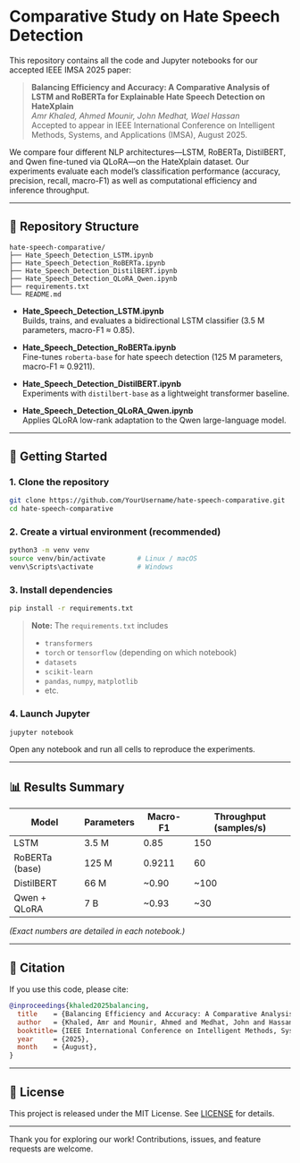 # Comparative Study on Hate Speech Detection

This repository contains all the code and Jupyter notebooks for our accepted IEEE IMSA 2025 paper:

> **Balancing Efficiency and Accuracy: A Comparative Analysis of LSTM and RoBERTa for Explainable Hate Speech Detection on HateXplain**  
> *Amr Khaled, Ahmed Mounir, John Medhat, Wael Hassan*  
> Accepted to appear in IEEE International Conference on Intelligent Methods, Systems, and Applications (IMSA), August 2025.

We compare four different NLP architectures—LSTM, RoBERTa, DistilBERT, and Qwen fine-tuned via QLoRA—on the HateXplain dataset. Our experiments evaluate each model’s classification performance (accuracy, precision, recall, macro-F1) as well as computational efficiency and inference throughput.

---

## 📁 Repository Structure

```
hate-speech-comparative/
├── Hate_Speech_Detection_LSTM.ipynb
├── Hate_Speech_Detection_RoBERTa.ipynb
├── Hate_Speech_Detection_DistilBERT.ipynb
├── Hate_Speech_Detection_QLoRA_Qwen.ipynb
├── requirements.txt
└── README.md
```

- **Hate_Speech_Detection_LSTM.ipynb**  
  Builds, trains, and evaluates a bidirectional LSTM classifier (3.5 M parameters, macro-F1 ≈ 0.85).

- **Hate_Speech_Detection_RoBERTa.ipynb**  
  Fine-tunes `roberta-base` for hate speech detection (125 M parameters, macro-F1 ≈ 0.9211).

- **Hate_Speech_Detection_DistilBERT.ipynb**  
  Experiments with `distilbert-base` as a lightweight transformer baseline.

- **Hate_Speech_Detection_QLoRA_Qwen.ipynb**  
  Applies QLoRA low-rank adaptation to the Qwen large-language model.

---

## 🚀 Getting Started

### 1. Clone the repository

```bash
git clone https://github.com/YourUsername/hate-speech-comparative.git
cd hate-speech-comparative
```

### 2. Create a virtual environment (recommended)

```bash
python3 -m venv venv
source venv/bin/activate        # Linux / macOS
venv\Scripts\activate           # Windows
```

### 3. Install dependencies

```bash
pip install -r requirements.txt
```

> **Note:** The `requirements.txt` includes  
> - `transformers`  
> - `torch` or `tensorflow` (depending on which notebook)  
> - `datasets`  
> - `scikit-learn`  
> - `pandas`, `numpy`, `matplotlib`  
> - etc.

### 4. Launch Jupyter

```bash
jupyter notebook
```

Open any notebook and run all cells to reproduce the experiments.

---

## 📊 Results Summary

| Model             | Parameters | Macro-F1 | Throughput (samples/s) |
|-------------------|------------|----------|------------------------|
| LSTM              | 3.5 M      | 0.85     | 150                    |
| RoBERTa (base)    | 125 M      | 0.9211   | 60                     |
| DistilBERT        | 66 M       | ~0.90    | ~100                   |
| Qwen + QLoRA      | 7 B        | ~0.93    | ~30                    |

*(Exact numbers are detailed in each notebook.)*

---

## 📖 Citation

If you use this code, please cite:

```bibtex
@inproceedings{khaled2025balancing,
  title    = {Balancing Efficiency and Accuracy: A Comparative Analysis of LSTM and RoBERTa for Explainable Hate Speech Detection on HateXplain},
  author   = {Khaled, Amr and Mounir, Ahmed and Medhat, John and Hassan, Wael},
  booktitle= {IEEE International Conference on Intelligent Methods, Systems, and Applications (IMSA)},
  year     = {2025},
  month    = {August},
}
```

---

## 📝 License

This project is released under the MIT License. See [LICENSE](LICENSE) for details.  

---

Thank you for exploring our work! Contributions, issues, and feature requests are welcome.
